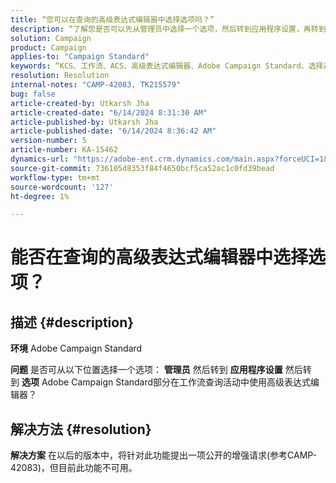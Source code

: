 ```yaml
---
title: “您可以在查询的高级表达式编辑器中选择选项吗？”
description: “了解您是否可以先从管理员中选择一个选项，然后转到应用程序设置，再转到Campaign Classic中的选项部分。”
solution: Campaign
product: Campaign
applies-to: "Campaign Standard"
keywords: “KCS、工作流、ACS、高级表达式编辑器、Adobe Campaign Standard、选择选项、查询、解决方法”
resolution: Resolution
internal-notes: "CAMP-42083, TK215579"
bug: false
article-created-by: Utkarsh Jha
article-created-date: "6/14/2024 8:31:30 AM"
article-published-by: Utkarsh Jha
article-published-date: "6/14/2024 8:36:42 AM"
version-number: 5
article-number: KA-15462
dynamics-url: "https://adobe-ent.crm.dynamics.com/main.aspx?forceUCI=1&pagetype=entityrecord&etn=knowledgearticle&id=ab3d167b-282a-ef11-840a-000d3a5a67ba"
source-git-commit: 736105d8353f84f4650bcf5ca52ac1c0fd39bead
workflow-type: tm+mt
source-wordcount: '127'
ht-degree: 1%

---
```


# 能否在查询的高级表达式编辑器中选择选项？

## 描述 {#description}


<b>环境</b>
Adobe Campaign Standard

<b>问题</b>
是否可从以下位置选择一个选项： <b>管理员</b> 然后转到 <b>应用程序设置</b> 然后转到 <b>选项</b> Adobe Campaign Standard部分在工作流查询活动中使用高级表达式编辑器？


## 解决方法 {#resolution}


<b>解决方案</b>
在以后的版本中，将针对此功能提出一项公开的增强请求(参考CAMP-42083)，但目前此功能不可用。
